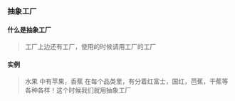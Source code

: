 ### 抽象工厂

#### 什么是抽象工厂
> 工厂上边还有工厂，使用的时候调用工厂的工厂


#### 实例
> 水果 中有苹果，香蕉 在每个品类里，有分着红富士，国红，芭蕉，干蕉等各种各样！这个时候我们就用抽象工厂